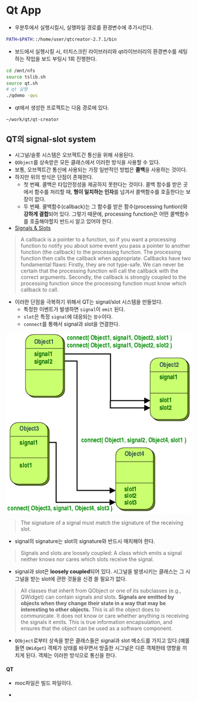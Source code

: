 # Qt App

- 우분투에서 실행시킬시, 실행파일 경로를 환경변수에 추가시킨다.

```bash
PATH=$PATH::/home/user/qtcreator-2.7.1/bin
```

- 보드에서 실행시킬 시, 터치스크린 라이브러리와 qt라이브러리의 환경변수를 세팅하는 작업을 보드 부팅시 1회 진행한다.

```bash
cd /mnt/nfs
source tslib.sh
source qt.sh
# qt 실행
./qdemo -qws
```

- qt에서 생성한 프로젝트는 다음 경로에 있다.

```bash
~/work/qt/qt-creator
```



## QT의 signal-slot system
- 시그널/슬롯 시스템은 오브젝트간 통신을 위해 사용된다.
- `QObject`를 상속받은 모든 클래스에서 이러한 방식을 사용할 수 있다.
- 보통, 오브젝트간 통신에 사용되는 가장 일반적인 방법은 **콜백**을 사용하는 것이다.
- 하지만 위의 방식은 단점이 존재한다.
  - 첫 번째. 콜백은 타입안정성을 제공하지 못한다는 것이다. 콜백 함수를 받은 곳에서 함수를 처리할 때, **형이 일치하는 인자**를 넘겨서 콜백함수를 호출한다는 보장이 없다.
  - 두 번째. 콜백함수(callback)는 그 함수를 받은 함수(processing funtion)와 **강하게 결합**되어 있다. 그렇기 때문에,  processing function은 어떤 콜백함수를 호출해야할지 반드시 알고 있어야 한다.
- [Signals & Slots](http://doc.qt.io/qt-4.8/signalsandslots.html)
> A callback is a pointer to a function, so if you want a processing function to notify you about some event you pass a pointer to another function (the callback) to the processing function. The processing function then calls the callback when appropriate. Callbacks have two fundamental flaws: Firstly, they are not type-safe. We can never be certain that the processing function will call the callback with the correct arguments. Secondly, the callback is strongly coupled to the processing function since the processing function must know which callback to call.

- 이러한 단점을 극복하기 위해서 QT는 signal/slot 시스템을 만들었다.
  - 특정한 이벤트가 발생하면 `signal`이 `emit` 된다.
  - `slot`은 특정 `signal`에 대응되는 `함수`이다.
  - `connect`를 통해서 signal과 slot을 연결한다.

![signal/slot](./img/abstract-connections.png)
> The signature of a signal must match the signature of the receiving slot.
- signal의 signature는 slot의 signature와 반드시 매치해야 한다.

> Signals and slots are loosely coupled: A class which emits a signal neither knows nor cares which slots receive the signal.
- signal과 slot은 **loosely coupled**되어 있다. 시그널을 발생시키는 클래스는 그 시그널을 받는 slot에 관한 것들을 신경 쓸 필요가 없다.

> All classes that inherit from QObject or one of its subclasses (e.g., QWidget) can contain signals and slots. **Signals are emitted by objects when they change their state in a way that may be interesting to other objects.** This is all the object does to communicate. It does not know or care whether anything is receiving the signals it emits. This is true information encapsulation, and ensures that the object can be used as a software component.
- `QObject`로부터 상속을 받은 클래스들은 signal과 slot 메소드를 가지고 있다.(예를 들면 `QWidget`) 객체가 상태를 바꾸면서 방출한 시그널은 다른 객체한테 영향을 끼치게 된다. 객체는 이러한 방식으로 통신을 한다.


#### QT
- moc파일은 빌드 파일이다.











-
